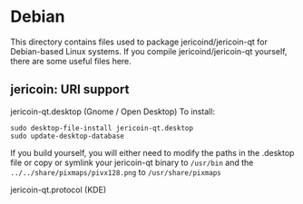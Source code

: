 
Debian
====================
This directory contains files used to package jericoind/jericoin-qt
for Debian-based Linux systems. If you compile jericoind/jericoin-qt yourself, there are some useful files here.

## jericoin: URI support ##


jericoin-qt.desktop  (Gnome / Open Desktop)
To install:

	sudo desktop-file-install jericoin-qt.desktop
	sudo update-desktop-database

If you build yourself, you will either need to modify the paths in
the .desktop file or copy or symlink your jericoin-qt binary to `/usr/bin`
and the `../../share/pixmaps/pivx128.png` to `/usr/share/pixmaps`

jericoin-qt.protocol (KDE)

